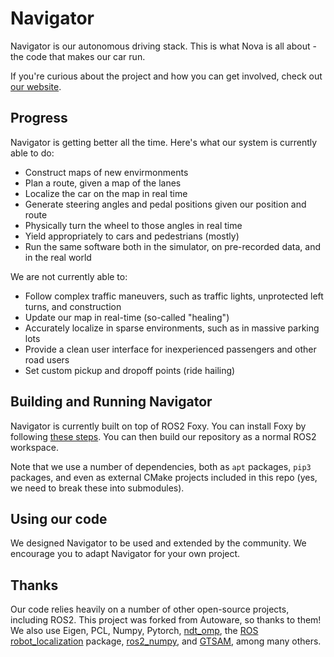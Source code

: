 # Navigator

Navigator is our autonomous driving stack. This is what Nova is all about - the code that makes our car run. 

If you're curious about the project and how you can get involved, check out [our website](https://nova-utd.github.io/). 

## Progress

Navigator is getting better all the time. Here's what our system is currently able to do: 
- Construct maps of new envirmonments
- Plan a route, given a map of the lanes
- Localize the car on the map in real time
- Generate steering angles and pedal positions given our position and route
- Physically turn the wheel to those angles in real time
- Yield appropriately to cars and pedestrians (mostly)
- Run the same software both in the simulator, on pre-recorded data, and in the real world

We are not currently able to: 
- Follow complex traffic maneuvers, such as traffic lights, unprotected left turns, and construction
- Update our map in real-time (so-called "healing")
- Accurately localize in sparse environments, such as in massive parking lots
- Provide a clean user interface for inexperienced passengers and other road users
- Set custom pickup and dropoff points (ride hailing)

## Building and Running Navigator
Navigator is currently built on top of ROS2 Foxy. You can install Foxy by following [these steps](https://docs.ros.org/en/foxy/Installation.html). You can then build our repository as a normal ROS2 workspace.

Note that we use a number of dependencies, both as `apt` packages, `pip3` packages, and even as external CMake projects included in this repo (yes, we need to break these into submodules).

## Using our code
We designed Navigator to be used and extended by the community. We encourage you to adapt Navigator for your own project.

## Thanks
Our code relies heavily on a number of other open-source projects, including ROS2. This project was forked from Autoware, so thanks to them! We also use Eigen, PCL, Numpy, Pytorch, [ndt_omp](https://github.com/koide3/ndt_omp), the [ROS robot_localization](https://docs.ros.org/en/melodic/api/robot_localization/html/index.html) package, [ros2_numpy](https://github.com/Box-Robotics/ros2_numpy), and [GTSAM](https://gtsam.org/docs/), among many others.
